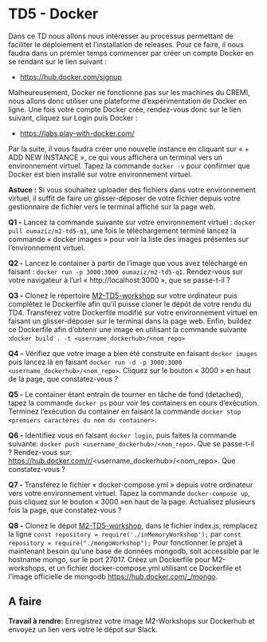 # TD5 - Docker
Dans ce TD nous allons nous intéresser au processus permettant de faciliter le déploiement et l’installation de releases. Pour ce faire, il nous faudra dans un premier temps commencer par créer un compte Docker en se rendant sur le lien suivant :

* https://hub.docker.com/signup

Malheureusement, Docker ne fonctionne pas sur les machines du CREMI, nous allons donc utiliser une plateforme d’expérimentation de Docker en ligne. Une fois votre compte Docker crée, rendez-vous donc sur le lien suivant, cliquez sur Login puis Docker :

* https://labs.play-with-docker.com/

Par la suite, il vous faudra créer une nouvelle instance en cliquant sur « + ADD NEW INSTANCE », ce qui vous affichera un terminal vers un environnement virtuel. Tapez la commande  `docker -v` pour confirmer que Docker est bien installé sur votre environnement virtuel.

**Astuce :** Si vous souhaitez uploader des fichiers dans votre environnement virtuel, il suffit de faire un glisser-déposer de votre fichier depuis votre gestionnaire de fichier vers le terminal affiché sur la page web.

**Q1 -** Lancez la commande suivante sur votre environnement virtuel : `docker pull oumaziz/m2-td5-q1`, une fois le téléchargement terminé lancez la commande « docker images » pour voir la liste des images présentes sur l’environnement virtuel. 

**Q2 -** Lancez le container à partir de l’image que vous avez téléchargé en faisant : `docker run -p 3000:3000 oumaziz/m2-td5-q1`. Rendez-vous sur votre navigateur à l’url « http://localhost:3000 », que se passe-t-il ?

**Q3 -** Clonez le répertoire [M2-TD5-workshop](https://github.com/oumaziz/M2-TD5-workshop)
 sur votre ordinateur puis complétez le Dockerfile afin qu’il puisse cloner le dépôt de votre rendu du TD4. Transférez votre Dockerfile modifié sur votre environnement virtuel en faisant un glisser-déposer sur le terminal dans la page web. Enfin, buildez ce Dockerfile afin d’obtenir une image en utilisant la commande suivante :`docker build . -t <username_dockerhub>/<nom_repo>`

**Q4 -** Vérifiez que votre image a bien été construite en faisant `docker images` puis lancez là en faisant `docker run -d -p 3000:3000 <username_dockerhub>/<nom_repo>`. Cliquez sur le bouton « 3000 » en haut de la page, que constatez-vous ?

**Q5 -** Le container étant entrain de tourner en tâche de fond (detached), tapez la commande `docker ps` pour voir les containers en cours d’exécution. Terminez l’exécution du container en faisant la commande `docker stop <premiers caractères du nom du container>`.

**Q6 -** Identifiez vous en faisant `docker login`, puis faites la commande suivante: `docker push <username_dockerhub>/<nom_repo>`. Que se passe-t-il ? Rendez-vous sur: https://hub.docker.com/r/<username_dockerhub>/<nom_repo>. Que constatez-vous ?

**Q7 -** Transférez le fichier « docker-compose.yml » depuis votre ordinateur vers votre environnement virtuel. Tapez la commande `docker-compose up`, puis cliquez sur le bouton « 3000 »en haut de la page. Actualisez plusieurs fois la page, que constatez-vous ?

**Q8 -** Clonez le dépot [M2-TD5-workshop](https://github.com/jleveau/M2-Workshops), dans le fichier index.js, remplacez la ligne 
`const repository = require('./inMemoryWorkshop');`
par 
`const repository = require("./mongoWorkshop");`
Pour fonctionner le projet à maintenant besoin qu'une base de données mongodb, soit accessible par le hostname mongo, sur le port 27017. Créez un Dockerfile pour M2-workshops, et un fichier docker-compose.yml utilisant ce Dockerfile et l'image officielle de mongodb https://hub.docker.com/_/mongo. 

## A faire

**Travail à rendre:** Enregistrez votre image M2-Workshops sur Dockerhub et envoyez un lien vers votre le dépot sur Slack.
